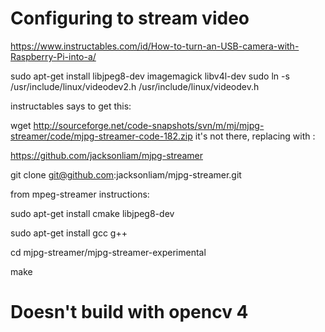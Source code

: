 
# Configuring to stream video

https://www.instructables.com/id/How-to-turn-an-USB-camera-with-Raspberry-Pi-into-a/

sudo apt-get install libjpeg8-dev imagemagick libv4l-dev
sudo ln -s /usr/include/linux/videodev2.h /usr/include/linux/videodev.h


instructables says to get this:

wget http://sourceforge.net/code-snapshots/svn/m/mj/mjpg-streamer/code/mjpg-streamer-code-182.zip
it's not there, replacing with :

https://github.com/jacksonliam/mjpg-streamer

git clone git@github.com:jacksonliam/mjpg-streamer.git

from mpeg-streamer instructions:

sudo apt-get install cmake libjpeg8-dev

sudo apt-get install gcc g++

cd mjpg-streamer/mjpg-streamer-experimental

make
# Doesn't build with opencv 4


